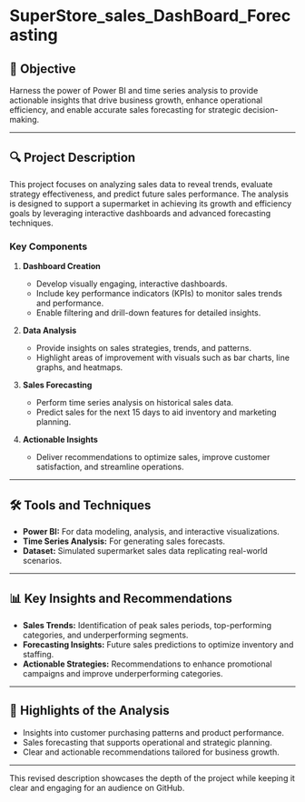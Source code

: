 # SuperStore_sales_DashBoard_Forecasting

## 📄 **Objective**  
Harness the power of Power BI and time series analysis to provide actionable insights that drive business growth, enhance operational efficiency, and enable accurate sales forecasting for strategic decision-making.

---

## 🔍 **Project Description**  
This project focuses on analyzing sales data to reveal trends, evaluate strategy effectiveness, and predict future sales performance. The analysis is designed to support a supermarket in achieving its growth and efficiency goals by leveraging interactive dashboards and advanced forecasting techniques.

### **Key Components**  

1. **Dashboard Creation**  
   - Develop visually engaging, interactive dashboards.  
   - Include key performance indicators (KPIs) to monitor sales trends and performance.  
   - Enable filtering and drill-down features for detailed insights.  

2. **Data Analysis**  
   - Provide insights on sales strategies, trends, and patterns.  
   - Highlight areas of improvement with visuals such as bar charts, line graphs, and heatmaps.  

3. **Sales Forecasting**  
   - Perform time series analysis on historical sales data.  
   - Predict sales for the next 15 days to aid inventory and marketing planning.  

4. **Actionable Insights**  
   - Deliver recommendations to optimize sales, improve customer satisfaction, and streamline operations.

---

## 🛠️ **Tools and Techniques**  
- **Power BI:** For data modeling, analysis, and interactive visualizations.  
- **Time Series Analysis:** For generating sales forecasts.  
- **Dataset:** Simulated supermarket sales data replicating real-world scenarios.

---

## 📊 **Key Insights and Recommendations**  

- **Sales Trends:** Identification of peak sales periods, top-performing categories, and underperforming segments.  
- **Forecasting Insights:** Future sales predictions to optimize inventory and staffing.  
- **Actionable Strategies:** Recommendations to enhance promotional campaigns and improve underperforming categories.  

---

## 🌟 **Highlights of the Analysis**  
- Insights into customer purchasing patterns and product performance.  
- Sales forecasting that supports operational and strategic planning.  
- Clear and actionable recommendations tailored for business growth.  

---

This revised description showcases the depth of the project while keeping it clear and engaging for an audience on GitHub.
